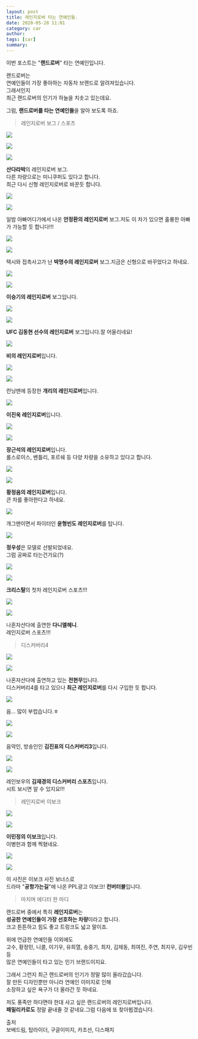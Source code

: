 ```yaml
---
layout: post
title: 레인지로버 타는 연예인들.
date: 2020-05-28 11:01
category: car
author: 
tags: [car]
summary: 
---
```



이번 포스트는 "**랜드로버**" 타는 연예인입니다.  
  
랜드로버는  
연예인들이 가장 좋아하는 자동차 브랜드로 알려져있습니다.  
그래서인지  
최근 랜드로버의 인기가 하늘을 치솟고 있는데요.  
  
그럼, **랜드로버를 타는 연예인들**을 알아 보도록 하죠.

> 레인지로버 보그 / 스포츠

[![](https://post-phinf.pstatic.net/MjAxNzA1MTZfNDAg/MDAxNDk0OTI4MjI1Mzg5.AvzAoiSAEYw5PxVCzUMCQjiBFDgEUBqj6I0mhkU6dNog.RzMnafVAJ06yFh3uvlxe-D5vOc07yelcA-9DO1yhw74g.JPEG/%EC%82%B0%EB%8B%A4%EB%9D%BC%EB%B0%95.jpg?type=w1200)](https://post.naver.com/viewer/postView.nhn?volumeNo=7699858&memberNo=31032940#)

[![](https://post-phinf.pstatic.net/MjAxNzA1MTZfMTgw/MDAxNDk0OTI4MjI1Mzcy.ET6t6561YrYEwCXJpUofb-RCsFx-HMKC4e3w2zyqaY0g.WFA1gnlHag7dZ84-6FjiDFWguGIrEpteVXaUHKQWrrwg.JPEG/%EC%82%B0%EB%8B%A4%EB%9D%BC3.jpg?type=w1200)](https://post.naver.com/viewer/postView.nhn?volumeNo=7699858&memberNo=31032940#)

[![](https://post-phinf.pstatic.net/MjAxNzA1MTZfOTcg/MDAxNDk0OTI4MjY3NjYz.99sWIFJ7__VsbdeOjqaF9MSX0jofhLaNcUgEgmIsNl4g.RYnx_X6u2cDfBj2WuB0OwnX6hZvVCbuLx3H0l5lY1Dog.JPEG/%EC%82%B0%EB%8B%A4%EB%9D%BC4.jpg?type=w1200)](https://post.naver.com/viewer/postView.nhn?volumeNo=7699858&memberNo=31032940#)

**산다라박**의 레인지로버 보그.  
다른 차량으로는 미니쿠퍼도 있다고 합니다.  
최근 다시 신형 레인지로버로 바꾼듯 합니다.

[![](https://post-phinf.pstatic.net/MjAxNzA1MTZfMTcw/MDAxNDk0OTI4NDQ5OTg3.A1C8dlcWQRRuoU4sifK5YtOLsN4YhNhl40jcKS5xe50g.T6hdX8wlv9kovPO4DoRCajokuQD7Zr-7xWozBjdyBFYg.JPEG/%EC%95%88%EC%A0%95%ED%99%98.jpeg?type=w1200)](https://post.naver.com/viewer/postView.nhn?volumeNo=7699858&memberNo=31032940#)

[![](https://post-phinf.pstatic.net/MjAxNzA1MTZfMzgg/MDAxNDk0OTI4OTU2ODA5.amr2G4uz1GOV1i1eWrtNgz4TYFSx0aslnLENVi0tBL8g.K8-ZlgZaU1xlEQi2Bnkez55doOCjKjtXLc9Dlbx08X8g.JPEG/%EC%95%88%EC%A0%95%ED%99%982.jpg?type=w1200)](https://post.naver.com/viewer/postView.nhn?volumeNo=7699858&memberNo=31032940#)

일밤 아빠어디가에서 나온 **안정환의 레인지로버** 보그.저도 이 차가 있으면 훌륭한 아빠가 가능할 듯 합니다!!!

[![](https://post-phinf.pstatic.net/MjAxNzA1MTZfMTgw/MDAxNDk0OTI4NTAzMzc1.F7NHW6NfYeC3BeLh5KzT3c-DgjE8Mdo9BUkcourZfrEg.QvHPUpHqshU4ToDzGVAD-03iJz3SHplgVlZJj8PaxxEg.JPEG/%EB%B0%95%EB%AA%85%EC%88%98.jpeg?type=w1200)](https://post.naver.com/viewer/postView.nhn?volumeNo=7699858&memberNo=31032940#)

[![](https://post-phinf.pstatic.net/MjAxNzA1MTZfNTkg/MDAxNDk0OTI5MDQyNTc3.QmrCfONRBC_AqUuTdpXUaYbznECF6n6Tx2Z2j1LfqHwg.CtK9W-4UgT4n3TFtRN8JpFBZ8QKNrpOwknm4BDSfXFwg.JPEG/%EB%B0%95%EB%AA%85.jpg?type=w1200)](https://post.naver.com/viewer/postView.nhn?volumeNo=7699858&memberNo=31032940#)

택시와 접촉사고가 난 **박명수의 레인지로버** 보그.지금은 신형으로 바꾸었다고 하네요.

[![](https://post-phinf.pstatic.net/MjAxNzA1MTZfMjgy/MDAxNDk0OTI4NjgzMTU2.hKuXz2EsPxqu9XeoyHMw0huxLPAtPwJCT10OZMYzXIYg.GfujIItPyPomlmqR4d84dHN3flNS5juYXR6l_VH35k8g.JPEG/%EC%9D%B4%EC%8A%B9%EA%B8%B02.jpg?type=w1200)](https://post.naver.com/viewer/postView.nhn?volumeNo=7699858&memberNo=31032940#)

[![](https://post-phinf.pstatic.net/MjAxNzA1MTZfMjcz/MDAxNDk0OTI4NTkwOTcy.3--gZI47GzvID9a_1MCjRlt4WScnFFu5N2n88EaH1Tcg.tM5H4FV52Cz4xGx97dR_IhwYhDFON7A21xew5uDYZMgg.JPEG/%EC%9D%B4%EC%8A%B9%EA%B8%B0.jpeg?type=w1200)](https://post.naver.com/viewer/postView.nhn?volumeNo=7699858&memberNo=31032940#)

**이승기의 레인지로버** 보그입니다.

[![](https://post-phinf.pstatic.net/MjAxNzA1MTZfMjM2/MDAxNDk0OTI4ODQ3NjEy.Z9UU-2j8zGlUXIaPiIV2jGCwSJ9HUYoRCaxjyu_N7qsg.4kvWHqxtgKld3ZgpZnoGKaNADdbtkm0IK3LQl2f8EZsg.JPEG/%EA%B9%80%EB%8F%99%ED%98%843.jpg?type=w1200)](https://post.naver.com/viewer/postView.nhn?volumeNo=7699858&memberNo=31032940#)

[![](https://post-phinf.pstatic.net/MjAxNzA1MTZfMTk1/MDAxNDk0OTI4ODEwODUz.Gyg1kJKCMHPeGaBu3TC5k6K-uzpzcS9dCl0OP3XxUpQg.5eh20ywsT-qiNddSEru0tKPUkL4Ed9SvtDFTWrX57usg.JPEG/%EA%B9%80%EB%8F%99%ED%98%84.jpg?type=w1200)](https://post.naver.com/viewer/postView.nhn?volumeNo=7699858&memberNo=31032940#)

**UFC 김동현 선수의 레인지로버** 보그입니다.잘 어울리네요!

[![](https://post-phinf.pstatic.net/MjAxNzA1MTZfMjc0/MDAxNDk0OTI5Njg3NjEx.p-FqMzVRTHg-Casl_xYUcx5qoQUn91i2Xf7fQYgjYwwg.V5vCiGdq6ggqv8bKmfucVYX9gaXIprWGUH-Q9KU2iCgg.JPEG/%EB%B9%84.jpg?type=w1200)](https://post.naver.com/viewer/postView.nhn?volumeNo=7699858&memberNo=31032940#)

**비의 레인지로버**입니다.

[![](https://post-phinf.pstatic.net/MjAxNzA1MTZfMTIx/MDAxNDk0OTI5ODM1NDIx.3Gtw4hTntj-_VegLM_1FKLFXf36y3Y5ov4mwR2Pu0i4g.JXMdTTj60Gmxw21bJIpf6DhjzjuU0zY3a_1m3kEk_C8g.JPEG/%EA%B0%9C%EB%A6%AC.jpg?type=w1200)](https://post.naver.com/viewer/postView.nhn?volumeNo=7699858&memberNo=31032940#)

[![](https://post-phinf.pstatic.net/MjAxNzA1MTZfNjQg/MDAxNDk0OTI5ODM1NDQ0.wypNrZprYWZ7mx7jM5D3dEYk1-EkDTL0IQSfbK7m69Qg.3ufXYyx5eUUpGI3lMYCsybwiHhRm1-K5tffkVZpACpYg.JPEG/%EA%B0%9C%EB%A6%AC2.jpg?type=w1200)](https://post.naver.com/viewer/postView.nhn?volumeNo=7699858&memberNo=31032940#)

런닝맨에 등장한 **개리의 레인지로버**입니다.

[![](https://post-phinf.pstatic.net/MjAxNzA1MTZfMTMy/MDAxNDk0OTMyMzA0Mjc5.uI3jlyOEY4urM483Br1krMNu_UejZ_7KeSkYu8m0vHQg.P7MG_PPxwRLGBNLnXM43QiAIAcPStUVocmBxpzmii74g.JPEG/%EA%B3%B5%ED%9A%A8%EC%A7%84.jpg?type=w1200)](https://post.naver.com/viewer/postView.nhn?volumeNo=7699858&memberNo=31032940#)

**이진욱 레인지로버**입니다.

[![](https://post-phinf.pstatic.net/MjAxNzA1MTZfMTE5/MDAxNDk0OTMzMTcyNjAw.7nEHAZzTGYsHyxAjXNntGq6_aXKyecELU-F8JntJ9bwg.3GbbX9B2isP4kfvhKlIYADPqIGaVBw7jrttnBe1OZ6og.JPEG/%EC%9E%A5%EA%B7%BC%EC%84%9D3.jpg?type=w1200)](https://post.naver.com/viewer/postView.nhn?volumeNo=7699858&memberNo=31032940#)

[![](https://post-phinf.pstatic.net/MjAxNzA1MTZfMjQ3/MDAxNDk0OTMzMTI4MjM5.H4J_u9fEs2UxbXAB94GHVKvDS8bRodspdyBwmomUd-4g.UxdUOflOBDCIR9xnvEaZ5xXPUz_4ORzaR0UrhQWeCfkg.JPEG/%EC%9E%A5%EA%B7%BC%EC%84%9D.jpg?type=w1200)](https://post.naver.com/viewer/postView.nhn?volumeNo=7699858&memberNo=31032940#)

**장근석의 레인지로버**입니다.  
롤스로이스, 벤틀리, 포르쉐 등 다양 차량을 소유하고 있다고 합니다.

[![](https://post-phinf.pstatic.net/MjAxNzA1MTZfMjQ2/MDAxNDk0OTMzMzU1OTcw.X7EYPwz5-hwzwwTmiT0m9og8VqFgtG8ytckQsxrDi4Ig.CjJTgssvmWGrL7S2bGZAVGbqiZ6TjISsSmIP0aPLQ-cg.JPEG/%ED%99%A9%EC%A0%95%EC%9D%8C.jpg?type=w1200)](https://post.naver.com/viewer/postView.nhn?volumeNo=7699858&memberNo=31032940#)

[![](https://post-phinf.pstatic.net/MjAxNzA1MTZfMTEw/MDAxNDk0OTMzMzU1OTcx.vu4hq_5A7QWx5qvmNt6K_Kw5M4SKmF0KpWfo47oLg0Ag.rEhenZVjFJqRBJEQkYbDwbWE4eZ27oaBufLJQBEpV9kg.JPEG/%ED%99%A9%EC%A0%95%EC%9D%8C2.jpg?type=w1200)](https://post.naver.com/viewer/postView.nhn?volumeNo=7699858&memberNo=31032940#)

**황정음의 레인지로버**입니다.  
큰 차를 좋아한다고 하네요.

[![](https://post-phinf.pstatic.net/MjAxNzA1MTZfMTcy/MDAxNDk0OTMzNzE4ODI1.GZisiI84APScjHlv-gjEvPMGuhS3jbtY5-Y6LCjwT08g.CZfNeI1-5c5DkpRIrB1Hey02O89dQ3EqOUjBSUDNsnsg.JPEG/%EC%9C%A4%ED%98%95%EB%B9%88.jpg?type=w1200)](https://post.naver.com/viewer/postView.nhn?volumeNo=7699858&memberNo=31032940#)

개그맨이면서 파이터인 **윤형빈도 레인지로버**를 탑니다.

[![](https://post-phinf.pstatic.net/MjAxNzA1MTZfMjMx/MDAxNDk0OTM0MDczOTM3.cxOZz0LCvArAoVQVM7c9iDAm6r4DH7htKXqOiBLso3Ag.2QBHwhlzHm8rrstEIpJj-_FYbQ_LFAcxjFEFfW1iGucg.JPEG/%EC%A0%95%EC%9A%B0%EC%84%B1.jpg?type=w1200)](https://post.naver.com/viewer/postView.nhn?volumeNo=7699858&memberNo=31032940#)

**정우성**은 모델로 선발되었네요.  
그럼 공짜로 타는건가요(?)

[![](https://post-phinf.pstatic.net/MjAxNzA1MTZfMTU1/MDAxNDk0OTM0MzMwMzMw.RUIRK_NCZP_zmt6oAZ3Lgo9Iivr77zIbAPqT8fW7UAog.eUPdZTXDnPIlW2niXRk6XAhjp_NKkvI3l7umRkaEXQAg.JPEG/%ED%81%AC%EB%A6%AC%EC%8A%A4%ED%83%88.jpg?type=w1200)](https://post.naver.com/viewer/postView.nhn?volumeNo=7699858&memberNo=31032940#)

[![](https://post-phinf.pstatic.net/MjAxNzA1MTZfMTkx/MDAxNDk0OTM0MzMwNTM5.XIcDfIemdw-MjyFjd058cXqeUWZkM007jL6YEQmh8Mog.7LUKPom-shWkMPnDMk1WZGlr-O5_L7Tj56kDRFch7OQg.PNG/%ED%81%AC%EB%A6%AC%EC%8A%A4%ED%83%88.png?type=w1200)](https://post.naver.com/viewer/postView.nhn?volumeNo=7699858&memberNo=31032940#)

**크리스탈**의 첫차 레인지로버 스포츠!!!

[![](https://post-phinf.pstatic.net/MjAxNzA1MTZfMjY2/MDAxNDk0OTM0NDUwNTU0.nG5RUDRubGvBhR2e0SlNRvyuKjSAXNLxsY_NyYCB3IUg.-Jhoq0b1SEyekqXZuu2DB78YnfzO6tsyJFzLZj4dF2Eg.JPEG/%EB%8B%A4%EB%8B%88%EC%97%98.jpg?type=w1200)](https://post.naver.com/viewer/postView.nhn?volumeNo=7699858&memberNo=31032940#)

[![](https://post-phinf.pstatic.net/MjAxNzA1MTZfMjE0/MDAxNDk0OTM0NDUwNjM1.B0JhaQcFbXL19VSYS_iw0fzloAE8LjpJnTP7DT-VxgYg.UQtairwy9pftMLfjRDD13UL19pZqWJoy3vztUZjpxSUg.PNG/%EB%8B%A4%EB%8B%88%EC%97%982.png?type=w1200)](https://post.naver.com/viewer/postView.nhn?volumeNo=7699858&memberNo=31032940#)

나혼자산다에 출연한 **다니엘헤니**.  
레인지로버 스포츠!!!

> 디스커버리4

[![](https://post-phinf.pstatic.net/MjAxNzA1MTZfMTEw/MDAxNDk0OTM0NjE1NzQ2.Jz1aJvJMHSPKHpFmd-nsOiJQXPwcpGLP3F9ED9r0kuUg.-HQgFPpyerL1cOO1b9irpwPM2myDQgqdvvqMZ6tMao0g.JPEG/%EC%A0%84%ED%98%84%EB%AC%B4.jpg?type=w1200)](https://post.naver.com/viewer/postView.nhn?volumeNo=7699858&memberNo=31032940#)

[![](https://post-phinf.pstatic.net/MjAxNzA1MTZfMTQ5/MDAxNDk0OTM0NjE1NzIx.98EEXGfNuGe8WCO9m9r1KRW9mdOXDMhTWRQvL50mFnMg.rGwh6WGyzt9wmt8SrZY1N-csqAyh-sGJIwR_qXnk1fEg.JPEG/%EC%A0%84%ED%98%84%EB%AC%B42.jpg?type=w1200)](https://post.naver.com/viewer/postView.nhn?volumeNo=7699858&memberNo=31032940#)

나혼자산다에 출연하고 있는 **전현무**입니다.  
디스커버리4를 타고 있으나 **최근 레인지로버**를 다시 구입한 듯 합니다.

[![](https://post-phinf.pstatic.net/MjAxNzA1MTZfMTQ1/MDAxNDk0OTM0NzIwNzE2.D7qaO1rQcJYIfXKpwTePTI2TNzgn-f7HJiFLAAwY88Ug.0QAjbO5rVvL54Bbo7in9fIsenu6F5AmdRa2rcH_Capgg.JPEG/%EC%A0%84%ED%98%84%EB%AC%B43.jpg?type=w1200)](https://post.naver.com/viewer/postView.nhn?volumeNo=7699858&memberNo=31032940#)

음... 많이 부럽습니다.ㅎ

[![](https://post-phinf.pstatic.net/MjAxNzA1MTZfMTEg/MDAxNDk0OTM0OTI4OTAx.0A5WmYxiQlmoNjEucddySnpyJVROCxRrNbBe9qcjf9kg.GWSqf3y6ICtd8cZc4EkP0a_SX3yjAy-sP4dDy6CfdXQg.JPEG/%EA%B9%80%EC%A7%84%ED%91%9C.jpg?type=w1200)](https://post.naver.com/viewer/postView.nhn?volumeNo=7699858&memberNo=31032940#)

[![](https://post-phinf.pstatic.net/MjAxNzA1MTZfMTA2/MDAxNDk0OTM0OTI4OTAw.w0jHoxoHZqUCKo15K7raE7lSj8SBcBZQwgwx2wnk8YUg.GoBqjqjycjiyaTbdLaDEFFFkcwr98X78QCfR-busw3gg.JPEG/%EA%B9%80%EC%A7%84%ED%91%9C2.jpg?type=w1200)](https://post.naver.com/viewer/postView.nhn?volumeNo=7699858&memberNo=31032940#)

음악인, 방송인인 **김진표의 디스커버리3**입니다.

[![](https://post-phinf.pstatic.net/MjAxNzA1MTZfNDQg/MDAxNDk0OTM1MjYyNDcw.NoU9nJDs5nu-4ozONippLQmdkw9dzSTmFmTkt1GNLQAg.L9Jx-pkM-I9WBAG-WpQtBA7fP22k7wvPAeGug-7n1vUg.JPEG/%EA%B9%80%EC%9E%AC%EA%B2%BD.jpg?type=w1200)](https://post.naver.com/viewer/postView.nhn?volumeNo=7699858&memberNo=31032940#)

[![](https://post-phinf.pstatic.net/MjAxNzA1MTZfMzUg/MDAxNDk0OTM1MjYzMzUx.7h5sH62Knpl-JbldcsEGwDPbfVSM4y981_xUyvVAxUEg.yex3jp8nxHJjuYiPgsEodBt6G_jdx-JX_0690wY9PR4g.JPEG/%EA%B9%80%EC%9E%AC%EA%B2%BD2.jpg?type=w1200)](https://post.naver.com/viewer/postView.nhn?volumeNo=7699858&memberNo=31032940#)

레인보우의 **김재경의 디스커버리 스포츠**입니다.  
시트 보시면 알 수 있지요!!!

> 레인지로버 이보크

[![](https://post-phinf.pstatic.net/MjAxNzA1MTZfNTMg/MDAxNDk0OTM1NDc0MzEz.GrxY4LOIwd6pdQAGWLzyjajJhY07DD1uUHkpXTimHJYg.0oKSikQ-SzF12NGMxkwDkAckL378EsWKT_IhFEVYA_Ag.JPEG/%EC%9D%B4%EB%AF%BC%EC%A0%95.jpg?type=w1200)](https://post.naver.com/viewer/postView.nhn?volumeNo=7699858&memberNo=31032940#)

[![](https://post-phinf.pstatic.net/MjAxNzA1MTZfMjA5/MDAxNDk0OTM1NDc0Mzc5.DLHQMeB-tn6pSVN39jusXKVuFlsk0bIrvPhyRmkHol8g.ae-dOb30dnicoKBDCzsFr2UpaR8E3f_fZLdXq9y6ZJwg.PNG/%EC%9D%B4%EB%AF%BC%EC%A0%95.png?type=w1200)](https://post.naver.com/viewer/postView.nhn?volumeNo=7699858&memberNo=31032940#)

**이민정의 이보크**입니다.  
이병헌과 함께 찍혔네요.

[![](https://post-phinf.pstatic.net/MjAxNzA1MTZfMjcz/MDAxNDk0OTM1NjQ1MTcz.9W5FTOcoodfupuC7HzNelJRIbhDATwrM0HnfBDo_NBYg.Q6DGJaHAftUL6M9wVatBO4tByWZSFJ_Sel7LxqhUUy4g.PNG/%EC%9D%B4%EB%B3%B4%ED%81%AC.png?type=w1200)](https://post.naver.com/viewer/postView.nhn?volumeNo=7699858&memberNo=31032940#)

[![](https://post-phinf.pstatic.net/MjAxNzA1MTZfMjUz/MDAxNDk0OTM1NjQ1MjIz.cl7lNV8OqnAsmX0-0EKebfyMkSfYug8GDER2lyyOnRIg.nP-qzT9QRh2nbdXbYlyriVAXLBAY-fVVVF_UJ8b_-6sg.PNG/%EC%9D%B4%EB%B3%B4%ED%81%AC2.png?type=w1200)](https://post.naver.com/viewer/postView.nhn?volumeNo=7699858&memberNo=31032940#)

이 사진은 이보크 사진 보너스로  
드라마 "**공항가는길**"에 나온 PPL광고 이보크! **컨버터블**입니다.

> 마치며 에디터 한 마디

랜드로버 중에서 특히 **레인지로버**는  
**성공한 연예인들이 가장 선호하는 차량**이라고 합니다.  
크고 튼튼하고 힘도 좋고 트렁크도 넓고 말이죠.  
  
위에 언급한 연예인들 이외에도  
고수, 황정민, 니콜, 이기우, 유희열, 송중기, 최자, 김제동, 최여진, 주연, 최지우, 김우빈 등  
많은 연예인들이 타고 있는 인기 브랜드이지요.  
  
그래서 그런지 최근 랜드로버의 인기가 정말 많이 올라갔습니다.  
잘 만든 디자인뿐만 아니라 연예인 이미지로 인해  
소장하고 싶은 욕구가 더 올라간 듯 하네요.  
  
저도 풍족만 하다면야 한대 사고 싶은 랜드로버의 레인지로버입니다.  
**패밀리카로도** 정말 끝내줄 것 같네요.그럼 다음에 또 찾아뵙겠습니다.

출처  
보배드림, 탑라이더, 구글이미지, 카조선, 디스패치